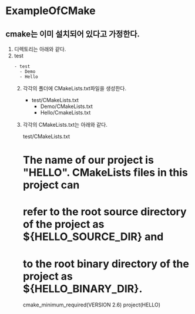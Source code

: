 # ExampleOfCMake

## cmake는 이미 설치되어 있다고 가정한다.


<ol type="1"> 
	<li>디렉토리는 아래와 같다.</li>
	<li>test</li>

	- test
	  - Demo
	  - Hello


2. 각각의 폴더에 CMakeLists.txt파일을 생성한다.

	- test/CMakeLists.txt
	  - Demo/CMakeLists.txt
	  - Hello/CmakeLists.txt

3. 각각의 CMakeLists.txt는 아래와 같다.

	test/CMakeLists.txt

	# The name of our project is "HELLO". CMakeLists files in this project can
	# refer to the root source directory of the project as ${HELLO_SOURCE_DIR} and
	# to the root binary directory of the project as ${HELLO_BINARY_DIR}.
	cmake_minimum_required(VERSION 2.6)
	project(HELLO)

	
